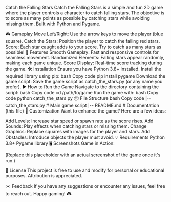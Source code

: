 Catch the Falling Stars
Catch the Falling Stars is a simple and fun 2D game where the player controls a character to catch falling stars. The objective is to score as many points as possible by catching stars while avoiding missing them. Built with Python and Pygame.

🎮 Gameplay
Move Left/Right: Use the arrow keys to move the player (blue square).
Catch the Stars: Position the player to catch the falling red stars.
Score: Each star caught adds to your score. Try to catch as many stars as possible!
🚀 Features
Smooth Gameplay: Fast and responsive controls for seamless movement.
Randomized Elements: Falling stars appear randomly, making each game unique.
Score Display: Real-time score tracking during the game.
🛠️ Installation
Ensure you have Python 3.8+ installed.
Install the required library using pip:
bash
Copy code
pip install pygame
Download the game script:
Save the game script as catch_the_stars.py (or any name you prefer).
▶️ How to Run the Game
Navigate to the directory containing the script:
bash
Copy code
cd /path/to/game
Run the game with:
bash
Copy code
python catch_the_stars.py
📦 File Structure
bash
Copy code
|-- catch_the_stars.py   # Main game script
|-- README.md            # Documentation (this file)
🎨 Customization
Want to enhance the game? Here are a few ideas:

Add Levels: Increase star speed or spawn rate as the score rises.
Add Sounds: Play effects when catching stars or missing them.
Change Graphics: Replace squares with images for the player and stars.
Add Obstacles: Introduce objects the player must avoid.
💡 Requirements
Python 3.8+
Pygame library
🖥️ Screenshots
Game in Action:

(Replace this placeholder with an actual screenshot of the game once it's run.)

📜 License
This project is free to use and modify for personal or educational purposes. Attribution is appreciated.

✉️ Feedback
If you have any suggestions or encounter any issues, feel free to reach out. Happy gaming! 🎮
